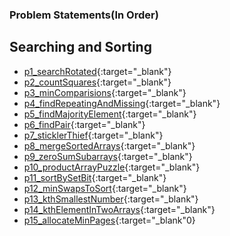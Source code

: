 ### Problem Statements(In Order)


## Searching and Sorting

- [p1_searchRotated](https://leetcode.com/problems/search-in-rotated-sorted-array/){:target="_blank"}
- [p2_countSquares](https://practice.geeksforgeeks.org/problems/count-squares3649/1){:target="_blank"}
- [p3_minComparisions](https://practice.geeksforgeeks.org/problems/middle-of-three2926/1){:target="_blank"}
- [p4_findRepeatingAndMissing](https://practice.geeksforgeeks.org/problems/find-missing-and-repeating2512/1){:target="_blank"}
- [p5_findMajorityElement](https://practice.geeksforgeeks.org/problems/majority-element-1587115620/1){:target="_blank"}
- [p6_findPair](https://practice.geeksforgeeks.org/problems/find-pair-given-difference1559/1){:target="_blank"}
- [p7_sticklerThief](https://practice.geeksforgeeks.org/problems/stickler-theif-1587115621/1){:target="_blank"}
- [p8_mergeSortedArrays](https://practice.geeksforgeeks.org/problems/merge-two-sorted-arrays5135/1){:target="_blank"}
- [p9_zeroSumSubarrays](https://practice.geeksforgeeks.org/problems/zero-sum-subarrays1825/1){:target="_blank"}
- [p10_productArrayPuzzle](https://practice.geeksforgeeks.org/problems/product-array-puzzle4525/1){:target="_blank"}
- [p11_sortBySetBit](https://practice.geeksforgeeks.org/problems/sort-by-set-bit-count1153/1){:target="_blank"}
- [p12_minSwapsToSort](https://practice.geeksforgeeks.org/problems/minimum-swaps/1){:target="_blank"}
- [p13_kthSmallestNumber](https://www.hackerearth.com/practice/algorithms/searching/binary-search/practice-problems/algorithm/kth-smallest-number-again-2/){:target="_blank"}
- [p14_kthElementInTwoArrays](https://practice.geeksforgeeks.org/problems/k-th-element-of-two-sorted-array1317/1){:target="_blank"}
- [p15_allocateMinPages](https://practice.geeksforgeeks.org/problems/allocate-minimum-number-of-pages0937/1#){:target="_blank"0}